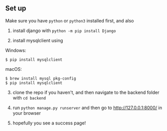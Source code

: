 ## Set up

Make sure you have `python` or `python3` installed first, and also 

1. install django with `python -m pip install Django`

2. install mysqlclient using 

Windows:
```
$ pip install mysqlclient 
```

macOS:
```
$ brew install mysql pkg-config
$ pip install mysqlclient
```

3. clone the repo if you haven't, and then navigate to the backend folder with `cd backend`

4. run `python manage.py runserver` and then go to http://127.0.0.1:8000/ in your browser

5. hopefully you see a success page!
